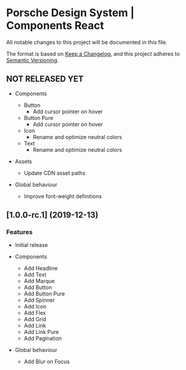 # Porsche Design System | Components React
All notable changes to this project will be documented in this file.

The format is based on [Keep a Changelog](https://keepachangelog.com/en/1.0.0/),
and this project adheres to [Semantic Versioning](https://semver.org/spec/v2.0.0.html).

## NOT RELEASED YET

* Components
  * Button
    - Add cursor pointer on hover
  * Button Pure
    - Add cursor pointer on hover
  * Icon
    - Rename and optimize neutral colors
  * Text
    - Rename and optimize neutral colors

* Assets
  * Update CDN asset paths
  
* Global behaviour
  * Improve font-weight definitions

## [1.0.0-rc.1] (2019-12-13)

### Features
* Initial release

* Components
  * Add Headline
  * Add Text
  * Add Marque
  * Add Button
  * Add Button Pure
  * Add Spinner
  * Add Icon
  * Add Flex
  * Add Grid
  * Add Link
  * Add Link Pure
  * Add Pagination
  
* Global behaviour
  * Add Blur on Focus